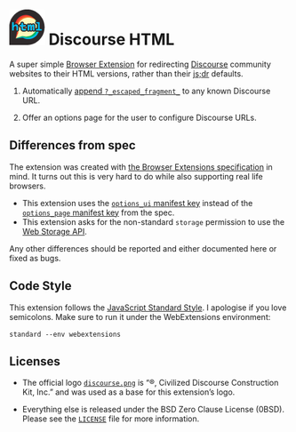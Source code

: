 # ![](logo/discourse-64.png) Discourse HTML

A super simple [Browser Extension][] for redirecting [Discourse][] community
websites to their HTML versions, rather than their [js;dr][] defaults.

1. Automatically [append `?_escaped_fragment_`][] to any known Discourse URL.

2. Offer an options page for the user to configure Discourse URLs.

## Differences from spec

The extension was created with [the Browser Extensions specification][spec] in
mind. It turns out this is very hard to do while also supporting real
life browsers.

* This extension uses the [`options_ui` manifest key][] instead of the
  [`options_page` manifest key][] from the spec.
* This extension asks for the non-standard `storage` permission to use the [Web
  Storage API][].

Any other differences should be reported and either documented here or fixed
as bugs.

## Code Style

This extension follows the [JavaScript Standard Style][]. I apologise if you
love semicolons. Make sure to run it under the WebExtensions environment:

```
standard --env webextensions
```

## Licenses

* The official logo [`discourse.png`][] is “®, Civilized Discourse Construction 
  Kit, Inc.” and was used as a base for this extension’s logo.

* Everything else is released under the BSD Zero Clause License (0BSD).
  Please see the [`LICENSE`](LICENSE) file for more information.

[Browser Extension]: https://browserext.github.io/
[Discourse]: https://www.discourse.org/
[js;dr]: https://indieweb.org/js;dr
[append `?_escaped_fragment_`]: https://news.ycombinator.com/item?id=14247848
[pull requests]: https://help.github.com/articles/creating-a-pull-request/
[spec]: https://browserext.github.io/browserext/
[`options_ui` manifest key]: https://developer.mozilla.org/en-US/Add-ons/WebExtensions/manifest.json/options_ui
[`options_page` manifest key]: https://browserext.github.io/browserext/#list-of-keys
[Web Storage API]: https://developer.mozilla.org/en-US/Add-ons/WebExtensions/API/storage
[JavaScript Standard Style]: https://standardjs.com/
[`discourse.png`]: https://github.com/discourse/discourse/blob/96b46170941f9ef8f492a993b0fbcbf591a1e9ae/images/discourse.png
